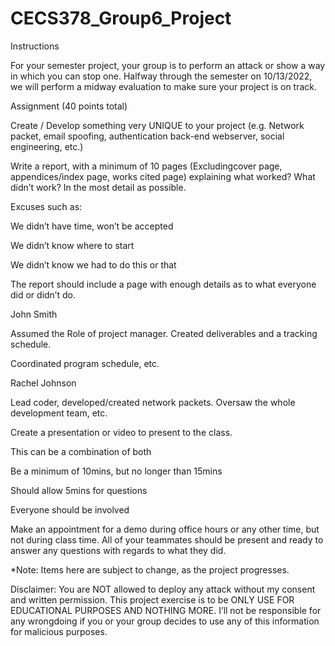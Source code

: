 # CECS378_Group6_Project
Instructions 

For your semester project, your group is to perform an attack or show a way in which you can stop one. Halfway through the semester on 10/13/2022, we will perform a midway evaluation to make sure your project is on track. 

 

Assignment (40 points total) 

Create / Develop something very UNIQUE to your project (e.g. Network packet, email spoofing, authentication back-end webserver, social engineering, etc.) 

Write a report, with a minimum of 10 pages (Excludingcover page, appendices/index page, works cited page) explaining what worked? What didn’t work? In the most detail as possible. 

Excuses such as: 

We didn’t have time, won’t be accepted 

We didn’t know where to start 

We didn’t know we had to do this or that 

 

The report should include a page with enough details as to what everyone did or didn’t do. 

John Smith 

Assumed the Role of project manager. Created deliverables and a tracking schedule. 

Coordinated program schedule, etc. 

Rachel Johnson 

Lead coder, developed/created network packets. Oversaw the whole development team, etc. 

Create a presentation or video to present to the class. 

This can be a combination of both 

Be a minimum of 10mins, but no longer than 15mins 

Should allow 5mins for questions 

Everyone should be involved 

Make an appointment for a demo during office hours or any other time, but not during class time. All of your teammates should be present and ready to answer any questions with regards to what they did. 

 

*Note: Items here are subject to change, as the project progresses. 

Disclaimer: You are NOT allowed to deploy any attack without my consent and written permission. This project exercise is to be ONLY USE FOR EDUCATIONAL PURPOSES AND NOTHING MORE. I’ll not be responsible for any wrongdoing if you or your group decides to use any of this information for malicious purposes. 
